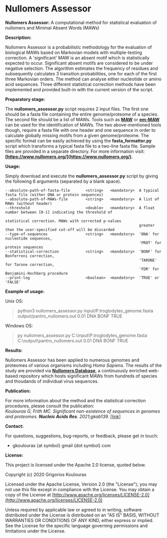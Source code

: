 # Nullomers Assessor
<b>Nullomers Assessor:</b> A computational method for statistical evaluation of nullomers and Minimal Absent Words (MAWs)

<b>Description:</b>

Nullomers Assessor is a probabilistic methodology for the evaluation of biological MAWs based on Markovian models with multiple-testing correction. A 'significant' MAW is an absent motif which is statistically expected to occur. Significant absent motifs are considered to be under negative selection. The algorithm estimates the frequency of residues and subsequently calculates 3 transition probabilities, one for each of the first three Markovian orders. The method can analyse either nucleotide or amino acid sequences. Three different statistical correction methods have been implemented and provided built-in with the current version of the script.

<b>Preparatory stage:</b>

The <b>nullomers_assessor.py</b> script requires 2 input files. The first one should be a fasta file containing the entire genome/proteome of a species. The second file should be a list of MAWs. Tools such as <b>[MAW](https://github.com/solonas13/maw)</b> or <b>[em-MAW](https://github.com/solonas13/maw/tree/master/em-maw)</b> can be used for the identification of MAWs. The two above-mentioned tools though, require a fasta file with one header and one sequence in order to calculate globally missing motifs from a given genome/proteome. The specific format can be easily achieved by using the <b>fasta_formatter.py</b> script which transforms a typical fasta file to a two-line fasta file. Sample files are provided in a separate directory. For more information visit: <b>[https://www.nullomers.org/](https://www.nullomers.org/)</b>.

<b>Usage:</b>

Simply download and execute the <b>nullomers_assessor.py</b> script by giving the following 6 arguments (separated by a blank space).

```
--absolute-path-of-fasta-file       <string>   <mandatory>  A typical fasta file (either DNA or protein sequences)
--absolute-path-of-MAWs-file        <string>   <mandatory>  A list of MAWs (without header)
--threshold                         <double>   <mandatory>  A float number between [0-1] indicating the threshold of 
                                                            statistical correction. MAWs with corrected p-values
                                                            greater than the user-specified cut-off will be discarded
--type-of-sequences                 <string>   <mandatory>  'DNA' for nucleotide sequences, 
                                                            'PROT' for protein sequences
--statistical-correction            <string>   <mandatory>  'BONF' for Bonferroni correction, 
                                                            'TARONE' for Tarone correction,
                                                            'FDR' for Benjamini-Hochberg procedure
--print-log                         <boolean>  <mandatory>  'TRUE' or 'FALSE'                                                         
```

<b>Example of usage:</b>

Unix OS:
> python3 nullomers_assessor.py input/P.troglodytes_genome.fasta output/pantro_nullomers.out 0.01 DNA BONF TRUE

Windows OS:
> py nullomers_assessor.py C:\input\P.troglodytes_genome.fasta C:\output\pantro_nullomers.out 0.01 DNA BONF TRUE

<b>Results:</b>

Nullomers Assessor has been applied to numerous genomes and proteomes of various organisms including <i>Homo Sapiens</i>. The results of the study are provided via <b>[Nullomers Database](https://www.nullomers.org)</b>, a continuously enriched web-based repository which hosts significant MAWs from hundreds of species and thoudands of individual virus sequences.

<b>Publication:</b>

For more information about the method and the statistical correction procedures, please consult the publication:<br>
<i>Koulouras G, Frith MC. Significant non-existence of sequences in genomes and proteomes. <b>Nucleic Acids Res</b>. 2021;gkab139.</i> [[link]](https://academic.oup.com/nar/advance-article/doi/10.1093/nar/gkab139/6166853)

<b>Contact:</b>

For questions, suggestions, bug-reports, or feedback, please get in touch:
<ul><li>gkoulouras {at symbol} gmail {dot symbol} com</li></ul>

<b>License:</b>

This project is licensed under the Apache 2.0 license, quoted below.

Copyright (c) 2020 Grigorios Koulouras

Licensed under the Apache License, Version 2.0 (the "License"); you may not use this file except in compliance with the License. You may obtain a copy of the License at [http://www.apache.org/licenses/LICENSE-2.0](http://www.apache.org/licenses/LICENSE-2.0)

Unless required by applicable law or agreed to in writing, software distributed under the License is distributed on an "AS IS" BASIS, WITHOUT WARRANTIES OR CONDITIONS OF ANY KIND, either express or implied. See the License for the specific language governing permissions and limitations under the License.
